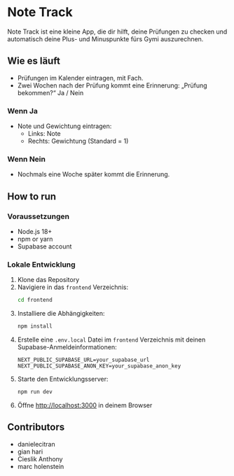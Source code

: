 # Note Track

Note Track ist eine kleine App, die dir hilft, deine Prüfungen zu checken und automatisch deine Plus- und Minuspunkte fürs Gymi auszurechnen.

## Wie es läuft

* Prüfungen im Kalender eintragen, mit Fach.
* Zwei Wochen nach der Prüfung kommt eine Erinnerung: „Prüfung bekommen?“ Ja / Nein

### Wenn Ja

* Note und Gewichtung eintragen:
    * Links: Note
    * Rechts: Gewichtung (Standard = 1)

### Wenn Nein

* Nochmals eine Woche später kommt die Erinnerung.

## How to run

### Voraussetzungen

* Node.js 18+
* npm or yarn
* Supabase account

### Lokale Entwicklung

1.  Klone das Repository
2.  Navigiere in das `frontend` Verzeichnis:
    ```bash
    cd frontend
    ```
3.  Installiere die Abhängigkeiten:
    ```bash
    npm install
    ```
4.  Erstelle eine `.env.local` Datei im `frontend` Verzeichnis mit deinen Supabase-Anmeldeinformationen:
    ```env
    NEXT_PUBLIC_SUPABASE_URL=your_supabase_url
    NEXT_PUBLIC_SUPABASE_ANON_KEY=your_supabase_anon_key
    ```
5.  Starte den Entwicklungsserver:
    ```bash
    npm run dev
    ```
6.  Öffne [http://localhost:3000](http://localhost:3000) in deinem Browser

## Contributors

* danielecitran
* gian hari
* Cieslik Anthony
* marc holenstein
